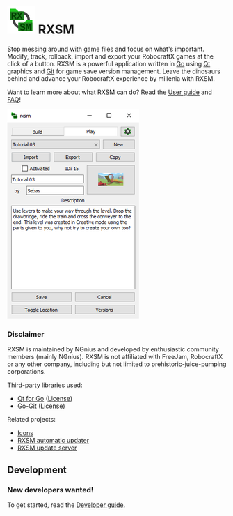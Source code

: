 # ![RXSM logo](https://raw.githubusercontent.com/NGnius/rxsm/develop/resources/images/icon-64.png) RXSM

Stop messing around with game files and focus on what's important.
Modify, track, rollback, import and export your RobocraftX games at the click of a button.
RXSM is a powerful application written in [Go](https://golang.org/) using [Qt](https://www.qt.io/) graphics and [Git](https://git-scm.com/) for game save version management.
Leave the dinosaurs behind and advance your RobocraftX experience by millenia with RXSM.

Want to learn more about what RXSM can do? Read the [User guide](https://github.com/NGnius/rxsm/wiki/User-Guide) and [FAQ](https://github.com/NGnius/rxsm/wiki/FAQ)!

![Main Window](https://raw.githubusercontent.com/NGnius/rxsm/develop/resources/images/main.png)

### Disclaimer

RXSM is maintained by NGnius and developed by enthusiastic community members (mainly NGnius).
RXSM is not affiliated with FreeJam, RobocraftX or any other company, including but not limited to prehistoric-juice-pumping corporations.

Third-party libraries used:
* [Qt for Go](https://github.com/therecipe/qt) ([License](https://github.com/therecipe/qt/blob/master/LICENSE))
* [Go-Git](https://github.com/src-d/go-git) ([License](https://github.com/src-d/go-git/blob/master/LICENSE))

Related projects:
* [Icons](https://git.exmods.org/ExMods/theme)
* [RXSM automatic updater](https://git.exmods.org/rxsm/rxsm-updater)
* [RXSM update server](https://git.exmods.org/rxsm/rxsm-server)

## Development

### New developers wanted!

To get started, read the [Developer guide](https://github.com/NGnius/rxsm/wiki/Developer-Guide).
